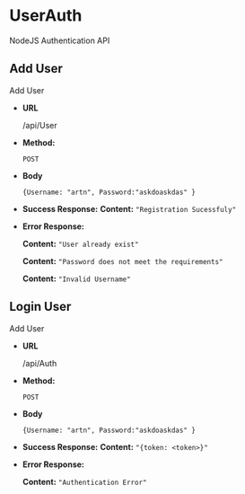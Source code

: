 # UserAuth
NodeJS Authentication API

**Add User**
----
  Add User

* **URL**

  /api/User

* **Method:**

  `POST`

* **Body**

  `{Username: "artn", Password:"askdoaskdas" }`

* **Success Response:**
    **Content:** `"Registration Sucessfuly"`
 
* **Error Response:**

    **Content:** `"User already exist"`

    **Content:** `"Password does not meet the requirements"`
    
    **Content:** `"Invalid Username"`


**Login User**
----
  Add User

* **URL**

  /api/Auth

* **Method:**

  `POST`

* **Body**

  `{Username: "artn", Password:"askdoaskdas" }`

* **Success Response:**
    **Content:** `"{token: <token>}"`
 
* **Error Response:**

    **Content:** `"Authentication Error"`

